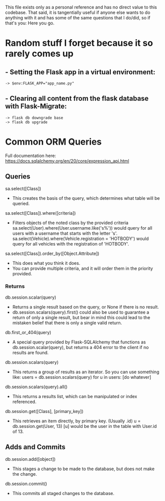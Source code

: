 This file exists only as a personal reference and has no direct value to this codebase.
That said, it is tangentially useful if anyone else wants to do anything with it and has some of the same questions that I do/did, so if that's you: Here you go.


#  Random stuff I forget because it so rarely comes up
##  - Setting the Flask app in a virtual environment:
    -> $env:FLASK_APP="app_name.py"

##  - Clearing all content from the flask database with Flask-Migrate:
    -> flask db downgrade base
    -> flask db upgrade



# Common ORM Queries
Full documentation here: https://docs.sqlalchemy.org/en/20/core/expression_api.html

## Queries
sa.select([Class])
 - This creates the basis of the query, which determines what table will be queried.

sa.select([Class]).where([criteria])
 - Filters objects of the noted class by the provided criteria
    sa.select(User).where(User.username.like('s%')) would query for all users with a username that starts with the letter 's'.
    sa.select(Vehicle).where(Vehicle.registration = 'HOTBODY') would query for all vehicles with the registration of 'HOTBODY'.

sa.select([Class]).order_by([Object.Attribute])
 - This does what you think it does.
 - You can provide multiple criteria, and it will order them in the priority provided.


### Returns
db.session.scalar(query)
 - Returns a single result based on the query, or None if there is no result.
 - db.session.scalars(query).first() could also be used to guarantee a return of only a single result, but bear in mind this could lead to the mistaken belief that there is only a single valid return.

db.first_or_404(query)
 - A special query provided by Flask-SQLAlchemy that functions as db.session.scalar(query), but returns a 404 error to the client if no results are found.

db.session.scalars(query)
 - This returns a group of results as an iterator. So you can use something like:
    users = db.session.scalars(query)
    for u in users:
        [do whatever]

db.session.scalars(query).all()
 - This returns a results list, which can be manipulated or index referenced.

db.session.get([Class], [primary_key])
 - This retrieves an item directly, by primary key. (Usually .id)
    u = db.session.get(User, 13)
    [u] would be the user in the table with User.id of 13.

## Adds and Commits
db.session.add([object])
 - This stages a change to be made to the database, but does not make the change.

db.session.commit()
 - This commits all staged changes to the database.
